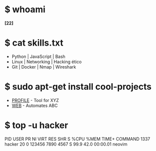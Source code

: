 # $ whoami
**[22]**

# $ cat skills.txt
- Python | JavaScript | Bash
- Linux | Networking | Hacking ético
- Git | Docker | Nmap | Wireshark

# $ sudo apt-get install cool-projects
- [PROFILE](https://github.com/VEINTIDOZ/) - Tool for XYZ
- [WEB](https://veintidoz.github.io/22/) - Automates ABC

# $ top -u hacker
PID   USER      PR  NI    VIRT    RES    SHR S  %CPU %MEM     TIME+ COMMAND
1337  hacker    20   0  123456   7890   4567 S   99.9 42.0   00:00.01 neovim
